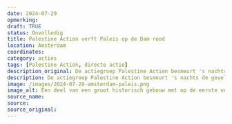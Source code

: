 ```yaml
---
date: 2024-07-29
opmerking: 
draft: TRUE
status: Onvolledig
title: Palestine Action verft Paleis op de Dam rood
location: Amsterdam
coordinates: 
category: acties
tags: [Palestine Action, directe actie]
description_original: De actiegroep Palestine Action besmeurt 's nachts de gevel van het Paleis op de Dam met rode verf.
description: De actiegroep Palestine Action besmeurt 's nachts de gevel van het Paleis op de Dam met rode verf.
image: /images/2024-07-29-amsterdam-paleis.png
image_alt: Een deel van een groot historisch gebouw met op de eerste verdieping een rijk-uitziend balkon bekleed met goudkleurige decoratie. Op de begane grond, tussen lichtbeige stenen muren, drie grote boogingangen met metalen hekken ervoor. De muren op de begane grond zijn rijkelijk besmeurd met bloedrode verf. Iets van het gebouw af loopt op de kleine kassieren een persoon in olijfgroene, militaire kleding met een witte helm op het beeld uit.
source_name: 
source: 
source_original: 
---
```


